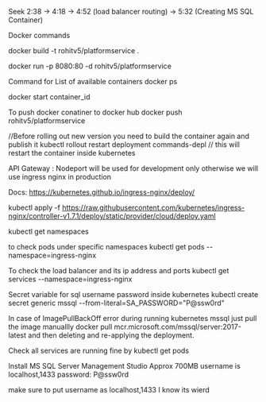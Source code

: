 Seek 2:38 -> 4:18 -> 4:52 (load balancer routing) -> 5:32 (Creating MS SQL Container)

Docker commands

docker build -t rohitv5/platformservice .   


docker run -p 8080:80 -d rohitv5/platformservice 

Command for List of available containers 
docker ps

docker start container_id

To push docker conatiner to docker hub
docker push rohitv5/platformservice 


//Before rolling out new version you need to build the container again and publish it
kubectl rollout restart deployment commands-depl // this will restart the container inside kubernetes





API Gateway : Nodeport will be used for development only otherwise we will use ingress nginx in production

Docs: https://kubernetes.github.io/ingress-nginx/deploy/

kubectl apply -f https://raw.githubusercontent.com/kubernetes/ingress-nginx/controller-v1.7.1/deploy/static/provider/cloud/deploy.yaml



kubectl get namespaces

to check pods under specific namespaces
kubectl get pods --namespace=ingress-nginx


To check the load balancer and its ip address and ports
kubectl get services --namespace=ingress-nginx 


Secret variable for sql username password inside kubernetes
kubectl create secret generic mssql --from-literal=SA_PASSWORD="P@ssw0rd"


In case of ImagePullBackOff error during running kubernetes mssql just pull the image manuallly
docker pull mcr.microsoft.com/mssql/server:2017-latest
and then deleting and re-applying the deployment.

Check all services are running fine by
kubectl get pods

Install MS SQL Server Management Studio Approx 700MB
username is localhost,1433
password: P@ssw0rd

make sure to put username as localhost,1433   I know its wierd

